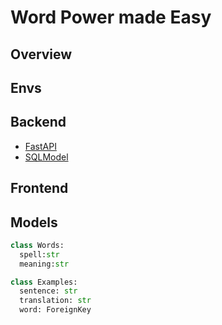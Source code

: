 # Word Power made Easy

## Overview

## Envs

## Backend

- [FastAPI](https://github.com/tiangolo/fastapi)
- [SQLModel](https://github.com/tiangolo/sqlmodel)

## Frontend

## Models

```python
class Words:
  spell:str
  meaning:str

class Examples:
  sentence: str
  translation: str
  word: ForeignKey
```
